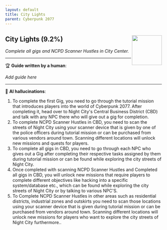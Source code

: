 ```yaml
---
layout: default
title: City Lights
parent: Cyberpunk 2077
---
```


## City Lights (9.2%) <img align="right" src="https://cdn.cloudflare.steamstatic.com/steamcommunity/public/images/apps/1091500/31d389c6630c86434f193e7645cc78d22a790bff.jpg" width="96" height="96">

_Complete all gigs and NCPD Scanner Hustles in City Center._

---

:trophy: **Guide written by a human**:

_Add guide here_

---

:robot: **AI hallucinations**:

1. To complete the first Gig, you need to go through the tutorial mission that introduces players into the world of Cyberpunk 2077. After completing it, head over to Night City's Central Business District (CBD) and talk with any NPC there who will give out a gig for completion.
2. To complete NCPD Scanner Hustles in CBD, you need to scan the streets of Night City using your scanner device that is given by one of the police officers during tutorial mission or can be purchased from various vendors around town. Scanning different locations will unlock new missions and quests for players.
3. To complete all gigs in CBD, you need to go through each NPC who gives out a Gig after completing their respective tasks assigned by them during tutorial mission or can be found while exploring the city streets of Night City. 
4. Once completed with scanning NCPD Scanner Hustles and Completed all gigs in CBD, you will unlock new missions that require players to complete different objectives like hacking into a specific system/database etc., which can be found while exploring the city streets of Night City or by talking to various NPC'S.
5. To Complete NCPD Scanner Hustles in other areas such as residential districts, industrial zones and outskirts you need to scan those locations using your scanner device that is given during tutorial mission or can be purchased from vendors around town. Scanning different locations will unlock new missions for players who want to explore the city streets of Night City furthermore..
